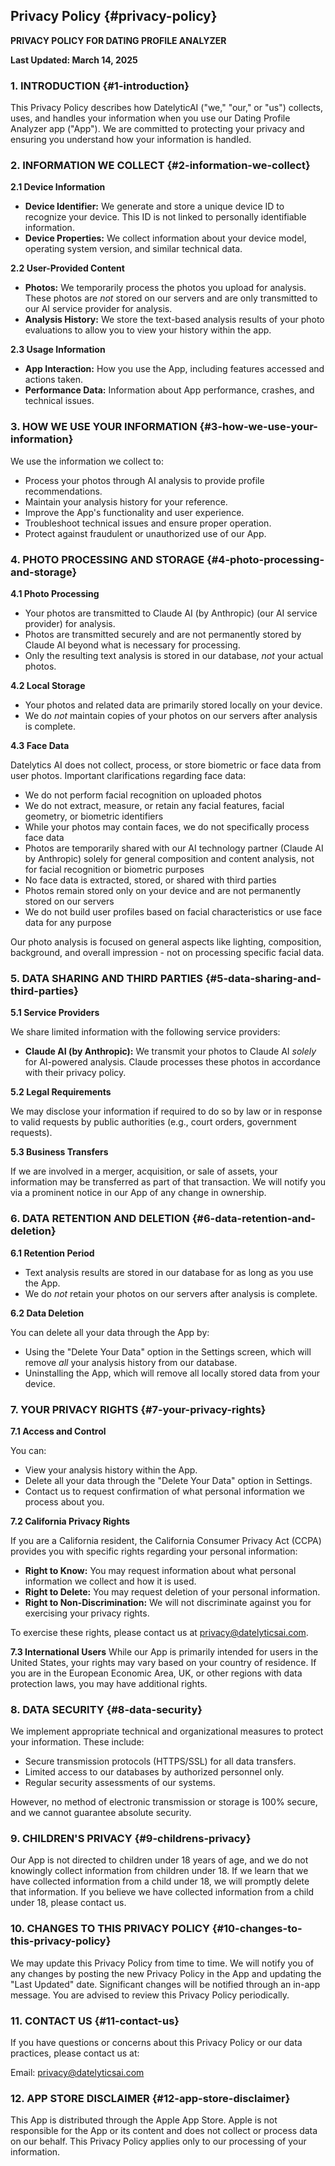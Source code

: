 ## Privacy Policy {#privacy-policy}

**PRIVACY POLICY FOR DATING PROFILE ANALYZER**

**Last Updated: March 14, 2025**

### 1. INTRODUCTION {#1-introduction}

This Privacy Policy describes how DatelyticAI ("we," "our," or "us") collects, uses, and handles your information when you use our Dating Profile Analyzer app ("App"). We are committed to protecting your privacy and ensuring you understand how your information is handled.

### 2. INFORMATION WE COLLECT {#2-information-we-collect}

**2.1 Device Information**

*   **Device Identifier:** We generate and store a unique device ID to recognize your device. This ID is not linked to personally identifiable information.
*   **Device Properties:** We collect information about your device model, operating system version, and similar technical data.

**2.2 User-Provided Content**

*   **Photos:** We temporarily process the photos you upload for analysis. These photos are *not* stored on our servers and are only transmitted to our AI service provider for analysis.
*   **Analysis History:** We store the text-based analysis results of your photo evaluations to allow you to view your history within the app.

**2.3 Usage Information**

*   **App Interaction:** How you use the App, including features accessed and actions taken.
*   **Performance Data:** Information about App performance, crashes, and technical issues.

### 3. HOW WE USE YOUR INFORMATION {#3-how-we-use-your-information}

We use the information we collect to:

*   Process your photos through AI analysis to provide profile recommendations.
*   Maintain your analysis history for your reference.
*   Improve the App's functionality and user experience.
*   Troubleshoot technical issues and ensure proper operation.
*   Protect against fraudulent or unauthorized use of our App.

### 4. PHOTO PROCESSING AND STORAGE {#4-photo-processing-and-storage}

**4.1 Photo Processing**

*   Your photos are transmitted to Claude AI (by Anthropic) (our AI service provider) for analysis.
*   Photos are transmitted securely and are not permanently stored by Claude AI beyond what is necessary for processing.
*   Only the resulting text analysis is stored in our database, *not* your actual photos.

**4.2 Local Storage**

*   Your photos and related data are primarily stored locally on your device.
*   We do *not* maintain copies of your photos on our servers after analysis is complete.

**4.3 Face Data**

Datelytics AI does not collect, process, or store biometric or face data from user photos. Important clarifications regarding face data:

* We do not perform facial recognition on uploaded photos
* We do not extract, measure, or retain any facial features, facial geometry, or biometric identifiers
* While your photos may contain faces, we do not specifically process face data
* Photos are temporarily shared with our AI technology partner (Claude AI by Anthropic) solely for general composition and content analysis, not for facial recognition or biometric purposes
* No face data is extracted, stored, or shared with third parties
* Photos remain stored only on your device and are not permanently stored on our servers
* We do not build user profiles based on facial characteristics or use face data for any purpose

Our photo analysis is focused on general aspects like lighting, composition, background, and overall impression - not on processing specific facial data.

### 5. DATA SHARING AND THIRD PARTIES {#5-data-sharing-and-third-parties}

**5.1 Service Providers**

We share limited information with the following service providers:

*   **Claude AI (by Anthropic):** We transmit your photos to Claude AI *solely* for AI-powered analysis. Claude processes these photos in accordance with their privacy policy.

**5.2 Legal Requirements**

We may disclose your information if required to do so by law or in response to valid requests by public authorities (e.g., court orders, government requests).

**5.3 Business Transfers**

If we are involved in a merger, acquisition, or sale of assets, your information may be transferred as part of that transaction. We will notify you via a prominent notice in our App of any change in ownership.

### 6. DATA RETENTION AND DELETION {#6-data-retention-and-deletion}

**6.1 Retention Period**

*   Text analysis results are stored in our database for as long as you use the App.
*   We do *not* retain your photos on our servers after analysis is complete.

**6.2 Data Deletion**

You can delete all your data through the App by:

*   Using the "Delete Your Data" option in the Settings screen, which will remove *all* your analysis history from our database.
*   Uninstalling the App, which will remove all locally stored data from your device.

### 7. YOUR PRIVACY RIGHTS {#7-your-privacy-rights}

**7.1 Access and Control**

You can:

*   View your analysis history within the App.
*   Delete all your data through the "Delete Your Data" option in Settings.
*  Contact us to request confirmation of what personal information we process about you.

**7.2 California Privacy Rights**

If you are a California resident, the California Consumer Privacy Act (CCPA) provides you with specific rights regarding your personal information:

*   **Right to Know:** You may request information about what personal information we collect and how it is used.
*   **Right to Delete:** You may request deletion of your personal information.
*   **Right to Non-Discrimination:** We will not discriminate against you for exercising your privacy rights.

To exercise these rights, please contact us at privacy@datelyticsai.com.

**7.3 International Users**
While our App is primarily intended for users in the United States, your rights may vary based on your country of residence. If you are in the European Economic Area, UK, or other regions with data protection laws, you may have additional rights.

### 8. DATA SECURITY {#8-data-security}

We implement appropriate technical and organizational measures to protect your information.  These include:

*   Secure transmission protocols (HTTPS/SSL) for all data transfers.
*   Limited access to our databases by authorized personnel only.
*   Regular security assessments of our systems.

However, no method of electronic transmission or storage is 100% secure, and we cannot guarantee absolute security.

### 9. CHILDREN'S PRIVACY {#9-childrens-privacy}

Our App is not directed to children under 18 years of age, and we do not knowingly collect information from children under 18. If we learn that we have collected information from a child under 18, we will promptly delete that information. If you believe we have collected information from a child under 18, please contact us.

### 10. CHANGES TO THIS PRIVACY POLICY {#10-changes-to-this-privacy-policy}

We may update this Privacy Policy from time to time. We will notify you of any changes by posting the new Privacy Policy in the App and updating the "Last Updated" date. Significant changes will be notified through an in-app message. You are advised to review this Privacy Policy periodically.

### 11. CONTACT US {#11-contact-us}

If you have questions or concerns about this Privacy Policy or our data practices, please contact us at:

Email: privacy@datelyticsai.com

### 12. APP STORE DISCLAIMER {#12-app-store-disclaimer}
This App is distributed through the Apple App Store. Apple is not responsible for the App or its content and does not collect or process data on our behalf. This Privacy Policy applies only to our processing of your information.

